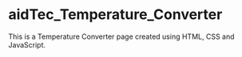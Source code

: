 # aidTec_Temperature_Converter

This is a Temperature Converter page created using HTML, CSS and JavaScript.
